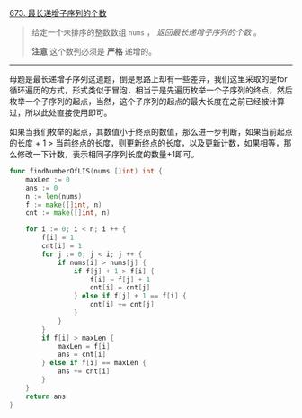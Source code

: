 [673. 最长递增子序列的个数](https://leetcode.cn/problems/number-of-longest-increasing-subsequence/)

>给定一个未排序的整数数组 `nums` ， *返回最长递增子序列的个数* 。
>
>**注意** 这个数列必须是 **严格** 递增的。

---

母题是最长递增子序列这道题，倒是思路上却有一些差异，我们这里采取的是for循环遍历的方式，形式类似于冒泡，相当于是先遍历枚举一个子序列的终点，然后枚举一个子序列的起点，当然，这个子序列的起点的最大长度在之前已经被计算过，所以此处直接使用即可。

如果当我们枚举的起点，其数值小于终点的数值，那么进一步判断，如果当前起点的长度 + 1 > 当前终点的长度，则更新终点的长度，以及更新计数，如果相等，那么修改一下计数，表示相同子序列长度的数量+1即可。

```go
func findNumberOfLIS(nums []int) int {
    maxLen := 0
    ans := 0
    n := len(nums)
    f := make([]int, n)
    cnt := make([]int, n)

    for i := 0; i < n; i ++ {
        f[i] = 1
        cnt[i] = 1
        for j := 0; j < i; j ++ {
            if nums[i] > nums[j] {
                if f[j] + 1 > f[i] {
                    f[i] = f[j] + 1
                    cnt[i] = cnt[j]
                } else if f[j] + 1 == f[i] {
                    cnt[i] += cnt[j]
                }
            }
        }
        if f[i] > maxLen {
            maxLen = f[i]
            ans = cnt[i]
        } else if f[i] == maxLen {
            ans += cnt[i]
        }
    }
    return ans
}
```

